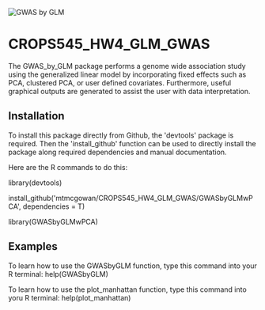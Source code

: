 ![GWAS by GLM](gwas_by_glm_logo.png)

# CROPS545_HW4_GLM_GWAS
The GWAS_by_GLM package performs a genome wide association study using the generalized linear model by incorporating fixed effects such as PCA, clustered PCA, or user defined covariates. Furthermore, useful graphical outputs are generated to assist the user with data interpretation.

## Installation
To install this package directly from Github, the 'devtools' package is required. Then the 'install_github' function can be used to directly install the package along required dependencies and manual documentation.

Here are the R commands to do this:

library(devtools)

install_github('mtmcgowan/CROPS545_HW4_GLM_GWAS/GWASbyGLMwPCA', dependencies = T)

library(GWASbyGLMwPCA)

## Examples
To learn how to use the GWASbyGLM function, type this command into your R terminal:
help(GWASbyGLM)

To learn how to use the plot_manhattan function, type this command into yoru R terminal:
help(plot_manhattan)
